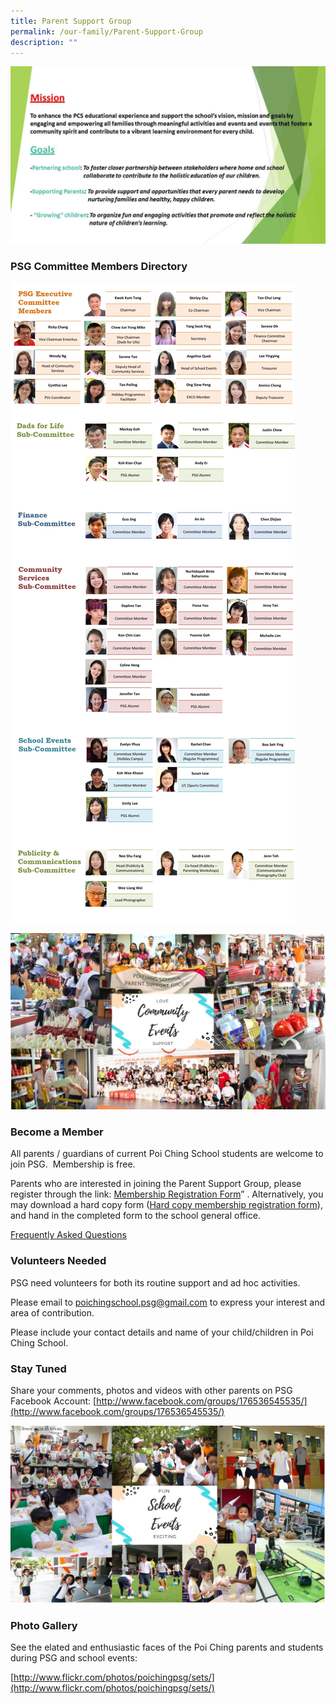 ```yaml
---
title: Parent Support Group
permalink: /our-family/Parent-Support-Group
description: ""
---
```


![](/images/PSG-Mission-Goals-Revision_2017.jpg)

### PSG Committee Members Directory

![](/images/PSG-Members-directory-2021-29-Oct-21-1350x3038.jpg)

![](/images/Community-events-collage.jpg)

### Become a Member

All parents / guardians of current Poi Ching School students are welcome to join PSG.  Membership is free.

Parents who are interested in joining the Parent Support Group, please register through the link: [Membership Registration Form](https://goo.gl/rNurFo)” . Alternatively, you may download a hard copy form ([Hard copy membership registration form](https://goo.gl/9NXZuh)), and hand in the completed form to the school general office.

[Frequently Asked Questions](https://drive.google.com/file/d/0BwUYQqJ5nKu0Mk0xWnhpUC02Tlk/view?usp=sharing)

### Volunteers Needed

PSG need volunteers for both its routine support and ad hoc activities.

Please email to [poichingschool.psg@gmail.com](mailto:poichingschool.psg@gmail.com) to express your interest and area of contribution.

Please include your contact details and name of your child/children in Poi Ching School.

### Stay Tuned

Share your comments, photos and videos with other parents on PSG Facebook Account: [http://www.facebook.com/groups/176536545535/](http://www.facebook.com/groups/176536545535/)

![](/images/school-events-collage.jpg)

### Photo Gallery

See the elated and enthusiastic faces of the Poi Ching parents and students during PSG and school events:

[http://www.flickr.com/photos/poichingpsg/sets/](http://www.flickr.com/photos/poichingpsg/sets/)